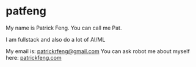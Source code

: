 # patfeng
My name is Patrick Feng. You can call me Pat.

I am fullstack and also do a lot of AI/ML


My email is: patrickrfeng@gmail.com
You can ask robot me about myself here: [patrickfeng.com](http://patrickfeng.com)
